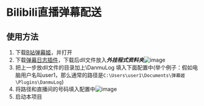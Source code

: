 # Bilibili直播弹幕配送
## 使用方法
1. 下载[B站弹幕姬](https://www.danmuji.org/)，并打开
2. 下载[弹幕日志插件](https://www.danmuji.org/plugins/DanmuLog)，下载后dll文件放入***外挂程式资料夹***![image](https://user-images.githubusercontent.com/8280291/158015907-d66c262a-4608-494f-ae3b-c6af537562d7.png)
3. 把上一步放dll文件的目录加上\DanmuLog 填入下面配置中(举个例子：假如电脑用户名叫user1，那么通常的路径是`C:\Users\user1\Documents\弹幕姬\Plugins\DanmuLog`)
4. 将路径和直播间的号码填入配置中![image](https://user-images.githubusercontent.com/8280291/158015848-92b9511f-9ea7-4583-9e5c-97428e3327c9.png)
5. 启动本项目
